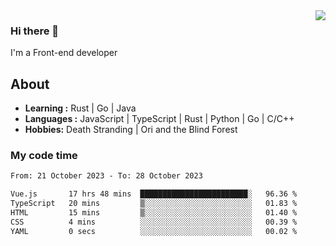 <img align='right' src="https://github-readme-stats.vercel.app/api?username=strugglebak&show_icons=true">

### Hi there 👋

I'm a Front-end developer

## About

-  **Learning :** Rust | Go | Java
-  **Languages :** JavaScript | TypeScript | Rust | Python | Go | C/C++
-  **Hobbies:** Death Stranding | Ori and the Blind Forest

### My code time

<!--START_SECTION:waka-->

```txt
From: 21 October 2023 - To: 28 October 2023

Vue.js       17 hrs 48 mins  ████████████████████████░   96.36 %
TypeScript   20 mins         ▒░░░░░░░░░░░░░░░░░░░░░░░░   01.83 %
HTML         15 mins         ▒░░░░░░░░░░░░░░░░░░░░░░░░   01.40 %
CSS          4 mins          ░░░░░░░░░░░░░░░░░░░░░░░░░   00.39 %
YAML         0 secs          ░░░░░░░░░░░░░░░░░░░░░░░░░   00.02 %
```

<!--END_SECTION:waka-->
